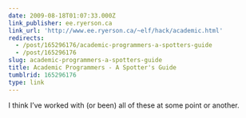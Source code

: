 ```yaml
---
date: 2009-08-18T01:07:33.000Z
link_publisher: ee.ryerson.ca
link_url: 'http://www.ee.ryerson.ca/~elf/hack/academic.html'
redirects:
  - /post/165296176/academic-programmers-a-spotters-guide
  - /post/165296176
slug: academic-programmers-a-spotters-guide
title: Academic Programmers - A Spotter's Guide
tumblrid: 165296176
type: link
---
```

<p>I think I&rsquo;ve worked with (or been) all of these at some point or another.</p>
